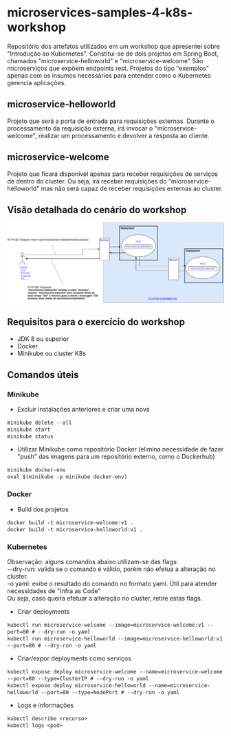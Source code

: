 # microservices-samples-4-k8s-workshop

Repositório dos artefatos utilizados em um workshop que apresentei sobre "Introdução ao Kubernetes".
Constitui-se de dois projetos em Spring Boot, chamados "microservice-helloworld" e "microservice-welcome"
São microserviços que expõem endpoints rest. Projetos do tipo "exemplos" apenas com os insumos necessários para entender como o Kubernetes gerencia aplicações.

## microservice-helloworld

Projeto que será a porta de entrada para requisições externas. 
Durante o processamento da requisição externa, irá invocar o "microservice-welcome", realizar um processamento e devolver a resposta ao cliente.

## microservice-welcome

Projeto que ficará disponível apenas para receber requisições de serviços de dentro do cluster. Ou seja, irá receber requisições do "microservice-helloworld" mas não será capaz de receber requisições externas ao cluster.

## Visão detalhada do cenário do workshop
![alt text](https://github.com/gbrandao07/microservices-samples-4-k8s-workshop/blob/master/diagram-demo-new.png?raw=true)

## Requisitos para o exercício do workshop

- JDK 8 ou superior
- Docker
- Minikube ou cluster K8s 

## Comandos úteis

### Minikube

- Excluir instalações anteriores e criar uma nova
```
minikube delete --all
minikube start
minikube status
```

- Utilizar Minikube como repositório Docker (elimina necessidade de fazer "push" das imagens para um repositório externo, como o Dockerhub)
```
minikube docker-env
eval $(minikube -p minikube docker-env)
```

### Docker

- Build dos projetos
```
docker build -t microservice-welcome:v1 .
docker build -t microservice-helloworld:v1 .
```

### Kubernetes

Observação: alguns comandos abaixo utilizam-se das flags:<br>
--dry-run: valida se o comando é válido, porém não efetua a alteração no cluster.<br>
-o yaml: exibe o resultado do comando no formato yaml. Útil para atender necessidades de "Infra as Code"<br>
Ou seja, caso queira efetuar a alteração no cluster, retire estas flags.

- Criar deployments 
```
kubectl run microservice-welcome --image=microservice-welcome:v1 --port=80 # --dry-run -o yaml
kubectl run microservice-helloworld --image=microservice-helloworld:v1  --port=80 # --dry-run -o yaml
```
- Criar/expor deployments como serviços
```
kubectl expose deploy microservice-welcome --name=microservice-welcome --port=80 --type=ClusterIP # --dry-run -o yaml
kubectl expose deploy microservice-helloworld --name=microservice-helloworld --port=80 --type=NodePort # --dry-run -o yaml
```
- Logs e informações
```
kubectl describe <recurso> 
kubectl logs <pod>
```
